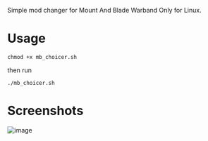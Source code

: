 Simple mod changer for Mount And Blade Warband
Only for Linux.
# Usage
```
chmod +x mb_choicer.sh
```
then run
```
./mb_choicer.sh
```
# Screenshots
![image](https://github.com/ibrakap/mb_choicer/blob/master/screenshot/Screenshot%20from%202018-11-24%2012-08-59.png)
